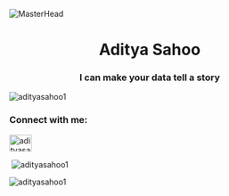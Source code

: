 ![MasterHead](https://storage.googleapis.com/gweb-cloudblog-publish/original_images/DataAnalytics.gif)
<h1 align="center">Aditya Sahoo</h1>

<h3 align="center">I can make your data tell a story</h3>


<p align="left"> <img src="https://komarev.com/ghpvc/?username=adityasahoo1&label=Profile%20views&color=0e75b6&style=flat" alt="adityasahoo1" /> </p>

<h3 align="left">Connect with me:</h3>

<p align="left">

<a href="https://linkedin.com/in/adityasahoo1" target="blank"><img align="center" src="https://raw.githubusercontent.com/rahuldkjain/github-profile-readme-generator/master/src/images/icons/Social/linked-in-alt.svg" alt="adityasahoo1" height="30" width="40" /></a>

</p>

<p>&nbsp;<img align="center" src="https://github-readme-stats.vercel.app/api?username=adityasahoo1&show_icons=true&locale=en" alt="adityasahoo1" /></p>

<p><img align="center" src="https://github-readme-streak-stats.herokuapp.com/?user=adityasahoo1&" alt="adityasahoo1" /></p>
